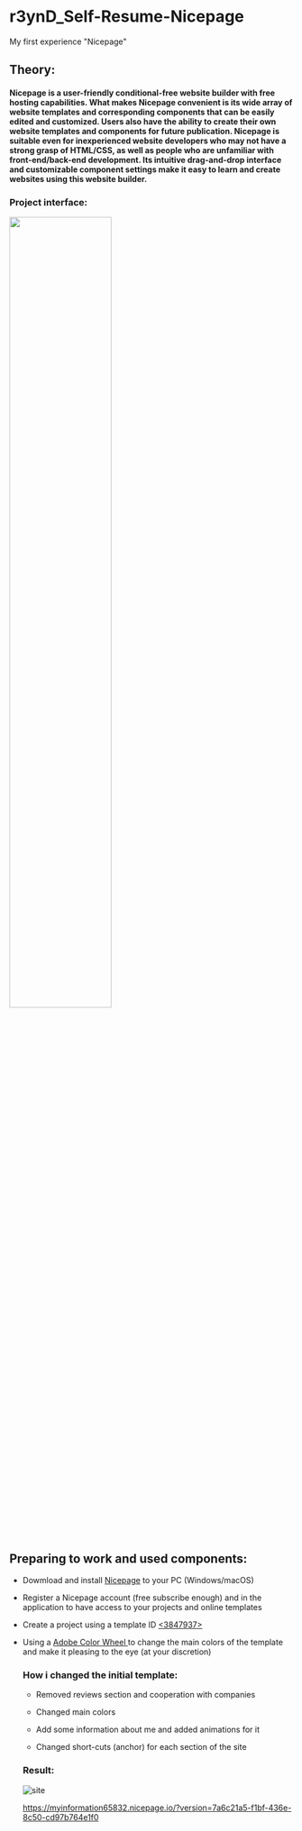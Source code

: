 # r3ynD_Self-Resume-Nicepage
My first experience "Nicepage"

<h2>Theory:</h2>
<h4> Nicepage is a user-friendly conditional-free website builder with free hosting capabilities. What makes Nicepage convenient is its wide array of website templates and corresponding components that can be easily edited and customized. Users also have the ability to create their own website templates and components for future publication.
Nicepage is suitable even for inexperienced website developers who may not have a strong grasp of HTML/CSS, as well as people who are unfamiliar with front-end/back-end development. Its intuitive drag-and-drop interface and customizable component settings make it easy to learn and create websites using this website builder.</h4>

<h3>Project interface:</h3>
<img src="https://resources.nicepage.com/305/91305/nicepage-ui.png" width=60% height=60%>
<h2>Preparing to work and used components:</h2>

- Dowmload and install <a href="https://nicepage.com/">Nicepage</a> to your PC (Windows/macOS)

- Register a Nicepage account (free subscribe enough) and <Sing in> in the application to have access to your projects and online templates

- Create a project using a template ID <a href="https://nicepage.com/ru/t/3847937/nemnogo-obo-mne-shablon"><3847937></a>
  
- Using a <a href="https://color.adobe.com/ru/create/color-wheel">Adobe Color Wheel </a> to change the main colors of the template and make it pleasing to the eye (at your discretion)

  <h3>How i changed the initial template:</h3>
  
  - Removed reviews section and cooperation with companies
  
  - Changed main colors 
  
  - Add some information about me and added animations for it
  
  - Changed short-cuts (anchor) for each section of the site
  
  <h3>Result:</h3>
  
  ![site](https://github.com/r3ynD/r3ynD_Self-Resume-Nicepage/assets/127958857/4610bf6e-222a-4491-a822-a6b864ea6189)
  
  https://myinformation65832.nicepage.io/?version=7a6c21a5-f1bf-436e-8c50-cd97b764e1f0
